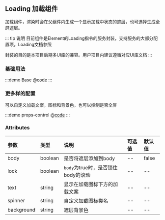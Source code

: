 ## Loading 加载组件

加载组件，渲染时会在父组件内生成一个显示加载中状态的遮层，也可选择生成全屏遮层。

::: tip 说明
目前组件是Element的Loading指令的服务封装，支持服务的大部分配置项。Loading文档参照 <element-link component="Loading"></element-link>

封装的目的是本项目后期多UI库的兼容。用户项目内建议遵循对应UI库文档
:::

### 基础用法

:::demo Base
@[code](../.vuepress/demo/loading/Base.vue)
:::

### 更多样的配置

可以自定义加载文案，图标和背景色，也可以控制是否全屏

:::demo props-control
@[code](../.vuepress/demo/loading/props-control.vue)
:::

### Attributes

| 参数       | 类型    | 说明                               | 可选值 | 默认值 |
| :--------- | :------ | :--------------------------------- | :----- | :----- |
| body       | boolean | 是否将遮层添加到body               | --     | false  |
| lock       | boolean | `body`为true时，是否锁住body的滚动 | --     | --     |
| text       | string  | 显示在加载图标下方的加载文案       | --     | --     |
| spinner    | string  | 自定义加载图标类名                 | --     | --     |
| background | string  | 遮层背景色                         | --     | --     |

